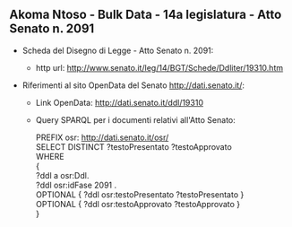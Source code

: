 ## Akoma Ntoso - Bulk Data - 14a legislatura - Atto Senato n. 2091 ##

* Scheda del Disegno di Legge - Atto Senato n. 2091:
	* http url: http://www.senato.it/leg/14/BGT/Schede/Ddliter/19310.htm

* Riferimenti al sito OpenData del Senato http://dati.senato.it/:
	* Link OpenData: http://dati.senato.it/ddl/19310
	* Query SPARQL per i documenti relativi all'Atto Senato:

        PREFIX osr: <http://dati.senato.it/osr/>  
		SELECT DISTINCT ?testoPresentato ?testoApprovato  
		WHERE  
		{  
		    ?ddl a osr:Ddl.  
		    ?ddl osr:idFase 2091 .  
		    OPTIONAL { ?ddl osr:testoPresentato ?testoPresentato }  
		    OPTIONAL { ?ddl osr:testoApprovato ?testoApprovato }  
		}
		